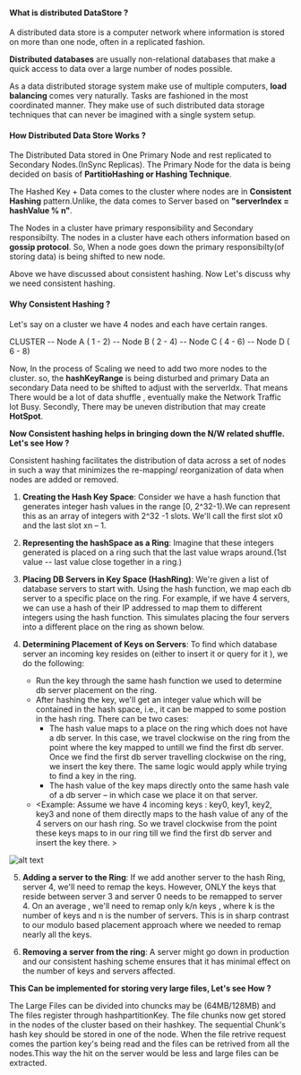 #### What is distributed DataStore ?

A distributed data store is a computer network where information is stored on more than one node, often in a replicated fashion.

**Distributed databases** are usually non-relational databases that make a quick access to data over a large number of nodes possible. 


As a data distributed storage system make use of multiple computers, **load balancing** comes very naturally. Tasks are fashioned in the most coordinated manner. They make use of such distributed data storage techniques that can never be imagined with a single system setup. 

#### How Distributed Data Store Works ?

The Distributed Data stored in One Primary Node and rest replicated to Secondary Nodes.(InSync Replicas). The Primary Node for the data is being decided on basis of **PartitioHashing or Hashing Technique**.

The Hashed Key + Data comes to the cluster where nodes are in **Consistent Hashing** pattern.Unlike, the data comes to Server based on **"serverIndex = hashValue % n"**.

The Nodes in a cluster have primary responsibility and Secondary responsibilty. The nodes in a cluster have each others information based on **gossip protocol**. So, When a node goes down the primary responsibilty(of storing data) is being shifted to new node.

Above we have discussed about consistent hashing. Now Let's discuss why we need consistent hashing.

#### Why Consistent Hashing ?

Let's say on a cluster we have 4 nodes and each have certain ranges.

CLUSTER -- Node A ( 1 - 2)
        -- Node B ( 2 - 4)
        -- Node C ( 4 - 6)
        -- Node D ( 6 - 8)

Now, In the process of Scaling we need to add two more nodes to the cluster. so, the **hashKeyRange** is being disturbed and primary Data an secondary Data need to be shifted to adjust with the serverIdx. That means There would be a lot of data shuffle , eventually make the Network Traffic lot Busy. Secondly, There may be uneven distribution that may create **HotSpot**.

**Now Consistent hashing helps in bringing down the N/W related shuffle. Let's see How ?**

Consistent hashing facilitates the distribution of data across a set of nodes in such a way that minimizes the re-mapping/ reorganization of data when nodes are added or removed. 

1. **Creating the Hash Key Space**: Consider we have a hash function that generates integer hash values in the range [0,  2^32-1).We can represent this as an array of integers with 2^32 -1 slots. We'll call the first slot x0 and the last slot xn – 1.

2. **Representing the hashSpace as a Ring**: Imagine that these integers generated is placed on a ring such that the last value wraps around.(1st value -- last value close together in a ring.)

3. **Placing DB Servers in Key Space (HashRing)**: We're given a list of database servers to start with. Using the hash function, we map each db server to a specific place on the ring. For example, if we have 4 servers, we can use a hash of their IP addressed to map them to different integers using the hash function. This simulates placing the four servers into a different place on the ring as shown below.

4. **Determining Placement of Keys on Servers**: To find which database server an incoming key resides on (either to insert it or query for it ), we do the following:
    * Run the key through the same hash function we used to determine db server placement on the ring.​
    * After hashing the key, we'll get an integer value which will be contained in the hash space, i.e., it can be    mapped to some postion in the hash ring. There can be two cases:
         * The hash value maps to a place on the ring which does not have a db server. In this case, we travel clockwise on the ring from the point where the key mapped to untill we find the first db server. Once we find the first db server travelling clockwise on the ring, we insert the key there. The same logic would apply while trying to find a key in the ring.
         * The hash value of the key maps directly onto the same hash vale of a db server – in which case we place it on that server.
    * <Example: Assume we have 4 incoming keys : key0, key1, key2, key3 and none of them directly maps to the hash value of any of the 4 servers on our hash ring. So we travel clockwise from the point these keys maps to in our ring till we find the first db server and insert the key there. >

![alt text](https://github.com/drdcs/simple_algo/blob/main/images/ConsistentHashing.png?raw=true)

5. **Adding a server to the Ring**: If we add another server to the hash Ring, server 4, we'll need to remap the keys. However, ONLY the keys that reside between server 3 and server 0 needs to be remapped to server 4. On an average , we'll need to remap only k/n keys , where k is the number of keys and n is the number of servers. This is in sharp contrast to our modulo based placement approach where we needed to remap nearly all the keys.

6. **Removing a server from the ring**: A server might go down in production and our consistent hashing scheme ensures that it has minimal effect on the number of keys and servers affected.

**This Can be implemented for storing very large files, Let's see How ?**

The Large Files can be divided into chuncks may be (64MB/128MB) and The files register through hashpartitionKey. The file chunks now get stored in the nodes of the cluster based on their hashkey. The sequential Chunk's hash key should be stored in one of the node.
When the file retrive request comes the partion key's being read and the files can be retrived from all the nodes.This way the hit on the server would be less and large files can be extracted.




